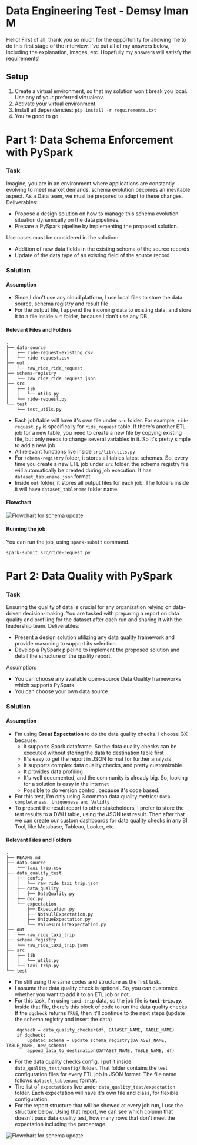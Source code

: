 # Data Engineering Test - Demsy Iman M

Hello! First of all, thank you so much for the opportunity for allowing me to do this first stage of the interview. I've put all of my answers below, including the explanation, images, etc. Hopefully my answers will satisfy the requirements!

## Setup
1. Create a virtual environment, so that my solution won't break you local. Use any of your preferred virtualenv.
2. Activate your virtual environment.
3. Install all dependencies:
```pip install -r requirements.txt```
4. You're good to go.

# Part 1: Data Schema Enforcement with PySpark
### Task
Imagine, you are in an environment where applications are constantly evolving to meet market demands, schema
evolution becomes an inevitable aspect. As a Data team, we must be prepared to adapt to these changes.
Deliverables:
- Propose a design solution on how to manage this schema evolution situation dynamically on the data pipelines.
- Prepare a PySpark pipeline by implementing the proposed solution.

Use cases must be considered in the solution:
- Addition of new data fields in the existing schema of the source records
- Update of the data type of an existing field of the source record

### Solution
#### Assumption
- Since I don't use any cloud platform, I use local files to store the data source, schema registry and result file
- For the output file, I append the incoming data to existing data, and store it to a file inside  `out` folder, because I don't use any DB

#### Relevant Files and Folders
```
.
├── data-source
│   ├── ride-request-existing.csv
│   └── ride-request.csv
├── out
│   └── raw_ride_ride_request
├── schema-registry
│   └── raw_ride_ride_request.json
├── src
│   ├── lib
│   │   └── utils.py
│   └── ride-request.py
└── test
    └── test_utils.py
```
- Each job/table will have it's own file under `src` folder. For example, `ride-request.py` is specifically for `ride_request` table. If there's another ETL job for a new table, you need to create a new file by copying existing file, but only needs to change several variables in it. So it's pretty simple to add a new job.
- All relevant functions live inside `src/lib/utils.py`
- For `schema-registry` folder, it stores all tables latest schemas. So, every time you create a new ETL job under `src` folder, the schema registry file will automatically be created during job execution. It has `dataset_tablename.json` format
- Inside `out` folder, it stores all output files for each job. The folders inside it will have `dataset_tablename` folder name.

#### Flowchart
<img src="img/schema-handler.jpg" alt="Flowchart for schema update"/>

#### Running the job
You can run the job, using `spark-submit` command.

    spark-submit src/ride-request.py


# Part 2: Data Quality with PySpark
### Task
Ensuring the quality of data is crucial for any organization relying on data-driven decision-making. You are tasked with
preparing a report on data quality and profiling for the dataset after each run and sharing it with the leadership team.
Deliverables:
- Present a design solution utilizing any data quality framework and provide reasoning to support its selection.
- Develop a PySpark pipeline to implement the proposed solution and detail the structure of the quality report.

Assumption:
- You can choose any available open-source Data Quality frameworks which supports PySpark.
- You can choose your own data source.

### Solution
#### Assumption
- I'm using **Great Expectation** to do the data quality checks. I choose GX because: 
	- it supports Spark dataframe. So the data quality checks can be executed without storing the data to destination table first
	- It's easy to get the report in JSON format for further analysis
	- It supports complex data quality checks, and pretty customizable.
	- It provides data profiling
	- It's well documented, and the community is already big. So, looking for a solution is easy in the internet
	- Possible to do version control, because it's code based.
- For this test, I'm only using 3 common data quality metrics: `Data completeness, Uniqueness and Validty`
- To present the result report to other stakeholders, I prefer to store the test results to a DWH table, using the JSON test result. Then after that we can create our custom dashboards for data quality checks in any BI Tool, like Metabase, Tableau, Looker, etc.

#### Relevant Files and Folders
```
.
├── README.md
├── data-source
│   └── taxi-trip.csv
├── data_quality_test
│   ├── config
│   │   └── raw_ride_taxi_trip.json
│   ├── data_quality
│   │   ├── DataQuality.py
│   ├── dqc.py
│   └── expectation
│       ├── Expectation.py
│       ├── NotNullExpectation.py
│       ├── UniqueExpectation.py
│       └── ValuesInListExpectation.py
├── out
│   └── raw_ride_taxi_trip
├── schema-registry
│   └── raw_ride_taxi_trip.json
├── src
│   ├── lib
│   │   └── utils.py
│   └── taxi-trip.py
└── test
```
- I'm still using the same codes and structure as the first task.
- I assume that data quality check is optional. So, you can customize whether you want to add it to an ETL job or not.
- For this task, I'm using `taxi-trip` data, so the job file is **`taxi-trip.py`**. Inside that file, there's this block of code to run the data quality checks. If the `dqcheck` returns `TRUE`, then it'll continue to the next steps (update the schema registry and insert the data)
```
	dqcheck = data_quality_checker(df, DATASET_NAME, TABLE_NAME)
	if dqcheck:
		updated_schema = update_schema_registry(DATASET_NAME, TABLE_NAME, new_schema)
		append_data_to_destination(DATASET_NAME, TABLE_NAME, df)
```
- For the data quality checks config, I put it inside `data_quality_test/config/` folder. That folder contains the test configuration files for every ETL job in JSON format. The file name follows `dataset_tablename` format.
- The list of `expectations` live under `data_quality_test/expectation` folder. Each expectation will have it's own file and class, for flexible configuration.
- For the report structure that will be showed at every job run, I use the structure below. Using that report, we can see which column that doesn't pass data quality test, how many rows that don't meet the expectation including the percentage.
<img src="img/dqc-report.png" alt="Flowchart for schema update"/>